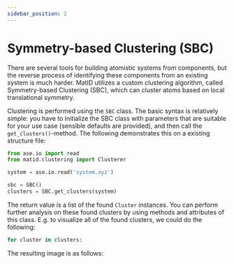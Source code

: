 ```yaml
---
sidebar_position: 2
---
```


# Symmetry-based Clustering (SBC)

There are several tools for building atomistic systems from components, but the
reverse process of identifying these components from an existing system is much
harder. MatID utilizes a custom clustering algorithm, called Symmetry-based
Clustering (SBC), which can cluster atoms based on local translational symmetry.

Clustering is performed using the `SBC` class. The basic syntax is relatively
simple: you have to initialize the SBC class with parameters that are suitable
for your use case (sensible defaults are provided), and then call the
`get_clusters()`-method. The following demonstrates this on a existing structure
file:

```python
from ase.io import read
from matid.clustering import Clusterer

system = ase.io.read('system.xyz')

sbc = SBC()
clusters = SBC.get_clusters(system)
```

The return value is a list of the found `Cluster` instances. You can perform
further analysis on these found clusters by using methods and attributes of this
class. E.g. to visualize all of the found clusters, we could do the following:

```python
for cluster in clusters:

```

The resulting image is as follows: